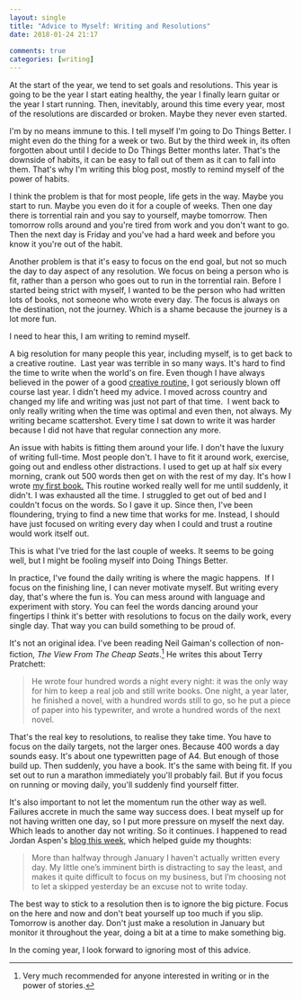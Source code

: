 ```yaml
---  
layout: single  
title: "Advice to Myself: Writing and Resolutions"  
date: 2018-01-24 21:17  
  
comments: true  
categories: [writing]  
---  
```

At the start of the year, we tend to set goals and resolutions. This year is going to be the year I start eating healthy, the year I finally learn guitar or the year I start running. Then, inevitably, around this time every year, most of the resolutions are discarded or broken. Maybe they never even started.  

I'm by no means immune to this. I tell myself I'm going to Do Things Better. I might even do the thing for a week or two. But by the third week in, its often forgotten about until I decide to Do Things Better months later. That's the downside of habits, it can be easy to fall out of them as it can to fall into them. That's why I'm writing this blog post, mostly to remind myself of the power of habits.<!--more-->  

I think the problem is that for most people, life gets in the way. Maybe you start to run. Maybe you even do it for a couple of weeks. Then one day there is torrential rain and you say to yourself, maybe tomorrow. Then tomorrow rolls around and you're tired from work and you don't want to go. Then the next day is Friday and you've had a hard week and before you know it you're out of the habit.  

Another problem is that it's easy to focus on the end goal, but not so much the day to day aspect of any resolution. We focus on being a person who is fit, rather than a person who goes out to run in the torrential rain. Before I started being strict with myself, I wanted to be the person who had written lots of books, not someone who wrote every day. The focus is always on the destination, not the journey. Which is a shame because the journey is a lot more fun.  

I need to hear this, I am writing to remind myself.  

A big resolution for many people this year, including myself, is to get back to a creative routine.  Last year was terrible in so many ways. It's hard to find the time to write when the world's on fire. Even though I have always believed in the power of a good <a href="/the-importance-of-a-creative-routine/">creative routine,</a> I got seriously blown off course last year. I didn't heed my advice. I moved across country and changed my life and writing was just not part of that time.  I went back to only really writing when the time was optimal and even then, not always. My writing became scattershot. Every time I sat down to write it was harder because I did not have that regular connection any more.  

An issue with habits is fitting them around your life. I don't have the luxury of writing full-time. Most people don't. I have to fit it around work, exercise, going out and endless other distractions. I used to get up at half six every morning, crank out 500 words then get on with the rest of my day. It's how I wrote <a href="/amberstars/">my first book.</a> This routine worked really well for me until suddenly, it didn't. I was exhausted all the time. I struggled to get out of bed and I couldn't focus on the words. So I gave it up. Since then, I've been floundering, trying to find a new time that works for me. Instead, I should have just focused on writing every day when I could and trust a routine would work itself out.  

This is what I've tried for the last couple of weeks. It seems to be going well, but I might be fooling myself into Doing Things Better.  

In practice, I've found the daily writing is where the magic happens.  If I focus on the finishing line, I can never motivate myself. But writing every day, that's where the fun is. You can mess around with language and experiment with story. You can feel the words dancing around your fingertips I think it's better with resolutions to focus on the daily work, every single day. That way you can build something to be proud of.  

It's not an original idea. I've been reading Neil Gaiman's collection of non-fiction, *The View From The Cheap Seats*.[^1] He writes this about Terry Pratchett:

> He wrote four hundred words a night every night: it was the only way for him to keep a real job and still write books. One night, a year later, he finished a novel, with a hundred words still to go, so he put a piece of paper into his typewriter, and wrote a hundred words of the next novel.

That's the real key to resolutions, to realise they take time. You have to focus on the daily targets, not the larger ones. Because 400 words a day sounds easy. It's about one typewritten page of A4. But enough of those build up. Then suddenly, you have a book. It's the same with being fit. If you set out to run a marathon immediately you'll probably fail. But if you focus on running or moving daily, you'll suddenly find yourself fitter.  

It's also important to not let the momentum run the other way as well. Failures accrete in much the same way success does. I beat myself up for not having written one day, so I put more pressure on myself the next day. Which leads to another day not writing. So it continues. I happened to read Jordan Aspen's <a href="https://jordanelisheva.com/blog/writing-habit">blog this week,</a> which helped guide my thoughts:  

> More than halfway through January I haven’t actually written every day. My little one’s imminent birth is distracting to say the least, and makes it quite difficult to focus on my business, but I’m choosing not to let a skipped yesterday be an excuse not to write today.

The best way to stick to a resolution then is to ignore the big picture. Focus on the here and now and don't beat yourself up too much if you slip. Tomorrow is another day. Don't just make a resolution in January but monitor it throughout the year, doing a bit at a time to make something big.  

In the coming year, I look forward to ignoring most of this advice.  
[^1]: Very much recommended for anyone interested in writing or in the power of stories.
